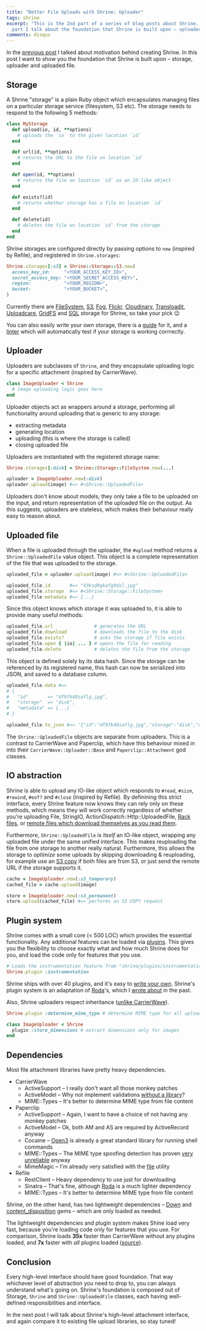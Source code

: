 ```yaml
---
title: "Better File Uploads with Shrine: Uploader"
tags: shrine
excerpt: "This is the 2nd part of a series of blog posts about Shrine. In this
  part I talk about the foundation that Shrine is built upon – uploaders."
comments: disqus
---
```


In the [previous post] I talked about motivation behind creating Shrine. In
this post I want to show you the foundation that Shrine is built upon –
storage, uploader and uploaded file.

## Storage

A Shrine "storage" is a plain Ruby object which encapsulates managing files on a
particular storage service (filesystem, S3 etc). The storage needs to respond
to the following 5 methods:

```rb
class MyStorage
  def upload(io, id, **options)
    # uploads the `io` to the given location `id`
  end

  def url(id, **options)
    # returns the URL to the file on location `id`
  end

  def open(id, **options)
    # returns the file on location `id` as an IO-like object
  end

  def exists?(id)
    # returns whether storage has a file on location `id`
  end

  def delete(id)
    # deletes the file on location `id` from the storage
  end
end
```

Shrine storages are configured directly by passing options to `new` (inspired by
Refile), and registered in `Shrine.storages`:

```rb
Shrine.storages[:s3] = Shrine::Storage::S3.new(
  access_key_id:     "<YOUR_ACCESS_KEY_ID>",
  secret_access_key: "<YOUR_SECRET_ACCESS_KEY>",
  region:            "<YOUR_REGION>",
  bucket:            "<YOUR_BUCKET>",
)
```

Currently there are [FileSystem], [S3], [Fog], [Flickr], [Cloudinary],
[Transloadit], [Uploadcare], [GridFS] and [SQL] storage for Shrine, so
take your pick :wink:

You can also easily write your own storage, there is a [guide][creating
storage] for it, and a [linter] which will automatically test if your storage
is working corrrectly.

## Uploader

Uploaders are subclasses of `Shrine`, and they encapsulate uploading logic for
a specific attachment (inspired by CarrierWave).

```rb
class ImageUploader < Shrine
  # image uploading logic goes here
end
```

Uploader objects act as wrappers around a storage, performing all functionality
around uploading that is generic to any storage:

* extracting metadata
* generating location
* uploading (this is where the storage is called)
* closing uploaded file

Uploaders are instantiated with the registered storage name:

```rb
Shrine.storages[:disk] = Shrine::Storage::FileSystem.new(...)
```
```rb
uploader = ImageUploader.new(:disk)
uploader.upload(image) #=> #<Shrine::UploadedFile>
```

Uploaders don't know about models; they only take a file to be uploaded on the
input, and return representation of the uploaded file on the output. As this
suggests, uploaders are stateless, which makes their behaviour really easy to
reason about.

## Uploaded file

When a file is uploaded through the uploader, the `#upload` method returns a
`Shrine::UploadedFile` value object. This object is a complete representation
of the file that was uploaded to the storage.

```rb
uploaded_file = uploader.upload(image) #=> #<Shrine::UploadedFile>

uploaded_file.id       #=> "43ksd9gkafg0dsl.jpg"
uploaded_file.storage  #=> #<Shrine::Storage::FileSystem>
uploaded_file.metadata #=> {...}
```

Since this object knows which storage it was uploaded to, it is able to provide
many useful methods:

```rb
uploaded_file.url               # generates the URL
uploaded_file.download          # downloads the file to the disk
uploaded_file.exists?           # asks the storage if file exists
uploaded_file.open { |io| ... } # opens the file for reading
uploaded_file.delete            # deletes the file from the storage
```

This object is defined solely by its data hash. Since the storage can be
referenced by its registered name, this hash can now be serialized into JSON,
and saved to a database column.

```rb
uploaded_file.data #=>
# {
#   "id"       => "df9fk48saflg.jpg",
#   "storage"  => "disk",
#   "metadata" => {...}
# }

uploaded_file.to_json #=> '{"id":"df9fk48saflg.jpg","storage":"disk","metadata":{...}}'
```

The `Shrine::UploadedFile` objects are separate from uploaders. This is a
contrast to CarrierWave and Paperclip, which have this behaviour mixed in into
their `CarrierWave::Uploader::Base` and `Paperclip::Attachment` god classes.

## IO abstraction

Shrine is able to upload any IO-like object which responds to `#read`, `#size`,
`#rewind`, `#eof?` and `#close` (inspired by Refile). By definining this strict
interface, every Shrine feature now knows they can rely only on these methods,
which means they will work correctly regardless of whether you're uploading
File, StringIO, ActionDispatch::Http::UploadedFile, [Rack files], or [remote
files which download themselves as you read them][Down::ChunkedIO].

Furthermore, `Shrine::UploadedFile` is *itself* an IO-like object, wrapping
any uploaded file under the same unified interface. This makes reuploading the
file from one storage to another really natural. Furthermore, this allows the
storage to *optimize* some uploads by skipping downloading & reuploading, for
example use an [S3 copy] if both files are from S3, or just send the remote URL
if the storage supports it.

```rb
cache = ImageUploader.new(:s3_temporary)
cached_file = cache.upload(image)

store = ImageUploader.new(:s3_permanent)
store.upload(cached_file) #=> performs an S3 COPY request
```

## Plugin system

Shrine comes with a small core (< 500 LOC) which provides the essential
functionality. Any additional features can be loaded via [plugins]. This gives
you the flexibility to choose exactly what and how much Shrine does for you,
and load the code only for features that you use.

```rb
# Loads the instrumentation feature from "shrine/plugins/instrumentation.rb"
Shrine.plugin :instrumentation
```

Shrine ships with over 40 plugins, and it's easy to [write your own][writing
plugins]. Shrine's plugin system is an adaptation of [Roda]'s, which I [wrote
about][plugin system] in the past.

Also, Shrine uploaders respect inheritance ([unlike CarrierWave][carrierwave
inheritance]).

```rb
Shrine.plugin :determine_mime_type # determine MIME type for all uploaders

class ImageUploader < Shrine
  plugin :store_dimensions # extract dimensions only for images
end
```

## Dependencies

Most file attachment libraries have pretty heavy dependencies.

* CarrierWave
  - ActiveSupport – I really don't want all those monkey patches
  - ActiveModel – Why not implement validations [without a library][validation_helpers]?
  - MIME::Types – It's better to determine MIME type from file content
* Paperclip
  - ActiveSupport – Again, I want to have a choice of not having any monkey patches
  - ActiveModel – Ok, both AM and AS are required by ActiveRecord anyway
  - Cocaine – [Open3] is already a great standard library for running shell commands
  - MIME::Types – The MIME type spoofing detection has proven [very unreliable][paperclip mime] anyway
  - MimeMagic – I'm already very satisfied with the [file] utility
* Refile
  - RestClient – Heavy dependency to use just for downloading
  - Sinatra – That's fine, although [Roda] is a much lighter dependency
  - MIME::Types – It's better to determine MIME type from file content

Shrine, on the other hand, has two lightweight dependencies – [Down] and
[content_disposition] gems – which are only loaded as needed.

The lightweight dependencies and plugin system makes Shine load very fast,
because you're loading code only for features that you use. For comparison,
Shrine loads **35x** faster than CarrierWave without any plugins loaded, and
**7x** faster with *all* plugins loaded ([source][shrine-carrierwave load
time]).

## Conclusion

Every high-level interface should have good foundation. That way whichever
level of abstraction you need to drop to, you can always understand what's
going on. Shrine's foundation is composed out of Storage, `Shrine` and
`Shrine::UploadedFile` classes, each having well-defined responsibilities and
interface.

In the next post I will talk about Shrine's high-level attachment interface,
and again compare it to existing file upload libraries, so stay tuned!

[Shrine]: https://github.com/shrinerb/shrine
[previous post]: /better-file-uploads-with-shrine-motivation/
[plugins]: http://shrinerb.com/#plugins
[writing plugins]: https://shrinerb.com/docs/creating-plugins
[carrierwave inheritance]: https://jbhannah.net/articles/carrierwave-concerns/
[Roda]: https://github.com/jeremyevans/roda
[plugin system]: /the-plugin-system-of-sequel-and-roda/
[direct uploads]: https://github.com/shrinerb/shrine#direct-uploads
[Rack files]: https://shrinerb.com/docs/plugins/rack_file
[Down::ChunkedIO]: https://github.com/janko/down#streaming
[S3 copy]: http://docs.aws.amazon.com/sdkforruby/api/Aws/S3/Object.html#copy_from-instance_method
[validation_helpers]: https://github.com/shrinerb/shrine/blob/master/lib/shrine/plugins/validation_helpers.rb
[Open3]: http://ruby-doc.org/stdlib-2.3.0/libdoc/open3/rdoc/Open3.html
[paperclip mime]: https://github.com/thoughtbot/paperclip/issues?utf8=%E2%9C%93&q=label%3A%22Spoof%20related%20or%20Mime%20types%22%20
[file]: http://linux.die.net/man/1/file
[Down]: https://github.com/janko/down
[content_disposition]: https://github.com/shrinerb/content_disposition
[shrine-carrierwave load time]: https://gist.github.com/janko/0d4269b9c7195b5e65cc947acf1cc028
[FileSystem]: https://github.com/shrinerb/shrine/blob/master/lib/shrine/storage/file_system.rb
[S3]: https://github.com/shrinerb/shrine/blob/master/lib/shrine/storage/s3.rb
[Fog]: https://github.com/shrinerb/shrine-fog
[Flickr]: https://github.com/shrinerb/shrine-flickr
[Cloudinary]: https://github.com/shrinerb/shrine-cloudinary
[Transloadit]: https://github.com/shrinerb/shrine-transloadit
[Uploadcare]: https://github.com/shrinerb/shrine-uploadcare
[Imgix]: https://github.com/shrinerb/shrine-imgix
[GridFS]: https://github.com/shrinerb/shrine-gridfs
[SQL]: https://github.com/shrinerb/shrine-sql
[creating storage]: https://shrinerb.com/docs/creating-storages
[linter]: https://github.com/shrinerb/shrine/blob/master/lib/shrine/storage/linter.rb
